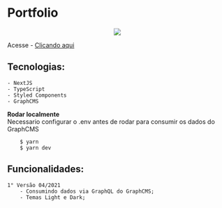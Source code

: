 # Portfolio
<p align="center" width="300px">
   <img src="./.github/demo.gif" />
</p>

Acesse -  [Clicando aqui](https://lucasmaximiano-dev.vercel.app/)

## Tecnologias:  
    - NextJS  
    - TypeScript  
    - Styled Components  
    - GraphCMS  

**Rodar localmente**  
Necessario configurar o .env antes de rodar para consumir os dados do GraphCMS
```
    $ yarn
    $ yarn dev
```

## Funcionalidades:  
    1° Versão 04/2021  
        - Consumindo dados via GraphQL do GraphCMS;
        - Temas Light e Dark;